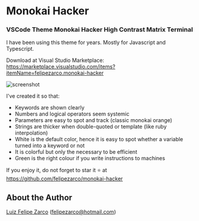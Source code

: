 # Monokai Hacker

### VSCode Theme Monokai Hacker High Contrast Matrix Terminal

I have been using this theme for years. Mostly for Javascript and Typescript.

Download at Visual Studio Marketplace: https://marketplace.visualstudio.com/items?itemName=felipezarco.monokai-hacker

![screenshot](https://user-images.githubusercontent.com/11004919/212457576-5ef8d9db-2918-400e-900e-f49a829a06c5.png)

I've created it so that:

- Keywords are shown clearly
- Numbers and logical operators seem systemic
- Parameters are easy to spot and track (classic monokai orange)
- Strings are thicker when double-quoted or template (like ruby interpolation)
- White is the default color, hence it is easy to spot whether a variable turned into a keyword or not
- It is colorful but only the necessary to be efficient
- Green is the right colour if you write instructions to machines

If you enjoy it, do not forget to star it ⭐ at https://github.com/felipezarco/monokai-hacker

## About the Author

[Luiz Felipe Zarco](https://github.com/felipezarco) (felipezarco@hotmail.com)
